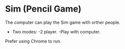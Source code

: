 # Sim (Pencil Game)
The computer can play the Sim game with orther people.
- Two modes:
  -2 player.
  -Play with computer.
  
Prefer using Chrome to run.
